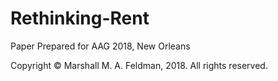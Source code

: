 # Rethinking-Rent
Paper Prepared for AAG 2018, New Orleans

Copyright © Marshall M. A. Feldman, 2018. All rights reserved.
